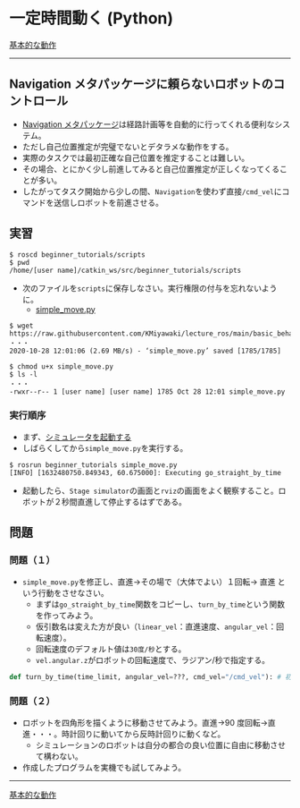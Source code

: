 # 一定時間動く (Python)

[基本的な動作](./Home.md)

---

## Navigation メタパッケージに頼らないロボットのコントロール

- [Navigation メタパッケージ](http://wiki.ros.org/ja/navigation)は経路計画等を自動的に行ってくれる便利なシステム。
- ただし自己位置推定が完璧でないとデタラメな動作をする。
- 実際のタスクでは最初正確な自己位置を推定することは難しい。
- その場合、とにかく少し前進してみると自己位置推定が正しくなってくることが多い。
- したがってタスク開始から少しの間、`Navigation`を使わず直接`/cmd_vel`にコマンドを送信しロボットを前進させる。

## 実習

```shell
$ roscd beginner_tutorials/scripts
$ pwd
/home/[user name]/catkin_ws/src/beginner_tutorials/scripts
```

- 次のファイルを`scripts`に保存しなさい。実行権限の付与を忘れないように。
  - [simple_move.py](https://raw.githubusercontent.com/KMiyawaki/lecture_ros/main/basic_behaviors/simple_move/simple_move.py)

```shell
$ wget https://raw.githubusercontent.com/KMiyawaki/lecture_ros/main/basic_behaviors/simple_move/simple_move.py
・・・
2020-10-28 12:01:06 (2.69 MB/s) - ‘simple_move.py’ saved [1785/1785]

$ chmod u+x simple_move.py
$ ls -l
・・・
-rwxr--r-- 1 [user name] [user name] 1785 Oct 28 12:01 simple_move.py
```

### 実行順序

- まず、[シミュレータを起動する](../stage_simulator/stage_simulator_01.md)
- しばらくしてから`simple_move.py`を実行する。

```shell
$ rosrun beginner_tutorials simple_move.py
[INFO] [1632480750.849343, 60.675000]: Executing go_straight_by_time
```

- 起動したら、`Stage simulator`の画面と`rviz`の画面をよく観察すること。ロボットが２秒間直進して停止するはずである。

## 問題

### 問題（１）

- `simple_move.py`を修正し、直進->その場で（大体でよい）１回転-> 直進 という行動をさせなさい。
  - まずは`go_straight_by_time`関数をコピーし、`turn_by_time`という関数を作ってみよう。
  - 仮引数名は変えた方が良い（`linear_vel`：直進速度、`angular_vel`：回転速度）。
  - 回転速度のデフォルト値は`30度/秒`とする。
  - `vel.angular.z`がロボットの回転速度で、ラジアン/秒で指定する。

```python
def turn_by_time(time_limit, angular_vel=???, cmd_vel="/cmd_vel"): # 初期値はどうする？
```

### 問題（２）

- ロボットを四角形を描くように移動させてみよう。直進->90 度回転->直進・・・。時計回りに動いてから反時計回りに動くなど。
  - シミュレーションのロボットは自分の都合の良い位置に自由に移動させて構わない。
- 作成したプログラムを実機でも試してみよう。

---

[基本的な動作](./Home.md)

